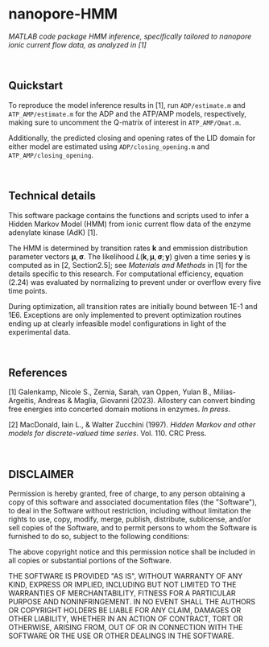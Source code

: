 # nanopore-HMM
_MATLAB code package HMM inference, specifically tailored to nanopore ionic current flow data, as analyzed in [1]_

&nbsp;

## Quickstart
To reproduce the model inference results in [1], run `ADP/estimate.m` and `ATP_AMP/estimate.m` for the ADP and the ATP/AMP models, respectively, making sure to uncomment the Q-matrix of interest in `ATP_AMP/Qmat.m`.

Additionally, the predicted closing and opening rates of the LID domain for either model are estimated using `ADP/closing_opening.m` and `ATP_AMP/closing_opening`. 

&nbsp;


## Technical details
This software package contains the functions and scripts used to infer a Hidden Markov Model (HMM) from ionic current flow data of the enzyme adenylate kinase (AdK) [1].

The HMM is determined by transition rates $\mathbf k$ and emmission distribution parameter vectors $\boldsymbol\mu, \boldsymbol\sigma$. The likelihood $L(\mathbf k, \boldsymbol\mu, \boldsymbol\sigma; \mathbf y)$ given a time series $\mathbf y$ is computed as in [2, Section2.5]; see _Materials and Methods_ in [1] for the details specific to this research. For computational efficiency, equation (2.24) was evaluated by normalizing to prevent under or overflow every five time points.

During optimization, all transition rates are initially bound between 1E-1 and 1E6. Exceptions are only implemented to prevent optimization routines ending up at clearly infeasible model configurations in light of the experimental data.

&nbsp;


## References
[1] Galenkamp, Nicole S., Zernia, Sarah, van Oppen, Yulan B., Milias-Argeitis, Andreas & Maglia, Giovanni (2023). Allostery can convert binding free energies into concerted domain motions in enzymes. _In press_.

[2] MacDonald, Iain L., & Walter Zucchini (1997). _Hidden Markov and other models for discrete-valued time series_. Vol. 110. CRC Press.

&nbsp;


## DISCLAIMER
Permission is hereby granted, free of charge, to any person obtaining a copy
of this software and associated documentation files (the "Software"), to deal
in the Software without restriction, including without limitation the rights
to use, copy, modify, merge, publish, distribute, sublicense, and/or sell
copies of the Software, and to permit persons to whom the Software is
furnished to do so, subject to the following conditions:

The above copyright notice and this permission notice shall be included in all
copies or substantial portions of the Software.

THE SOFTWARE IS PROVIDED "AS IS", WITHOUT WARRANTY OF ANY KIND, EXPRESS OR
IMPLIED, INCLUDING BUT NOT LIMITED TO THE WARRANTIES OF MERCHANTABILITY,
FITNESS FOR A PARTICULAR PURPOSE AND NONINFRINGEMENT. IN NO EVENT SHALL THE
AUTHORS OR COPYRIGHT HOLDERS BE LIABLE FOR ANY CLAIM, DAMAGES OR OTHER
LIABILITY, WHETHER IN AN ACTION OF CONTRACT, TORT OR OTHERWISE, ARISING FROM,
OUT OF OR IN CONNECTION WITH THE SOFTWARE OR THE USE OR OTHER DEALINGS IN THE
SOFTWARE.
